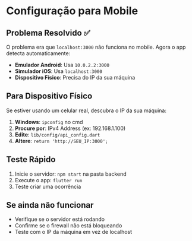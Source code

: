 # Configuração para Mobile

## Problema Resolvido ✅

O problema era que `localhost:3000` não funciona no mobile. Agora o app detecta automaticamente:

- **Emulador Android**: Usa `10.0.2.2:3000`
- **Simulador iOS**: Usa `localhost:3000`
- **Dispositivo Físico**: Precisa do IP da sua máquina

## Para Dispositivo Físico

Se estiver usando um celular real, descubra o IP da sua máquina:

1. **Windows**: `ipconfig` no cmd
2. **Procure por**: IPv4 Address (ex: 192.168.1.100)
3. **Edite**: `lib/config/api_config.dart`
4. **Altere**: `return 'http://SEU_IP:3000';`

## Teste Rápido

1. Inicie o servidor: `npm start` na pasta backend
2. Execute o app: `flutter run`
3. Teste criar uma ocorrência

## Se ainda não funcionar

- Verifique se o servidor está rodando
- Confirme se o firewall não está bloqueando
- Teste com o IP da máquina em vez de localhost